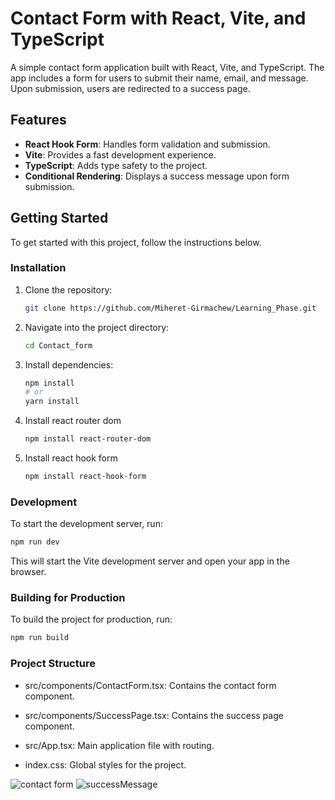 # Contact Form with React, Vite, and TypeScript

A simple contact form application built with React, Vite, and TypeScript. The app includes a form for users to submit their name, email, and message. Upon submission, users are redirected to a success page.

## Features

- **React Hook Form**: Handles form validation and submission.
- **Vite**: Provides a fast development experience.
- **TypeScript**: Adds type safety to the project.
- **Conditional Rendering**: Displays a success message upon form submission.

## Getting Started

To get started with this project, follow the instructions below.


### Installation

1. Clone the repository:

    ```bash
    git clone https://github.com/Miheret-Girmachew/Learning_Phase.git
    ```

2. Navigate into the project directory:

    ```bash
    cd Contact_form
    ```

3. Install dependencies:

    ```bash
    npm install
    # or
    yarn install
    ```
    
4. Install react router dom
   
   ```bash
   npm install react-router-dom
   ```
   
6. Install react hook form
   
   ```bash
   npm install react-hook-form

   ```

### Development

To start the development server, run:

```bash
npm run dev
```

This will start the Vite development server and open your app in the browser. 

### Building for Production

To build the project for production, run:

```bash
npm run build
```

### Project Structure

- src/components/ContactForm.tsx: Contains the contact form component.

- src/components/SuccessPage.tsx: Contains the success page component.

- src/App.tsx: Main application file with routing.

- index.css: Global styles for the project.

![contact form](https://github.com/user-attachments/assets/859a8a50-d9a8-4d6f-ad9a-b41b990c9ed5)
![successMessage](https://github.com/user-attachments/assets/168f334f-9445-4909-8cdf-50b9a544de2b)

